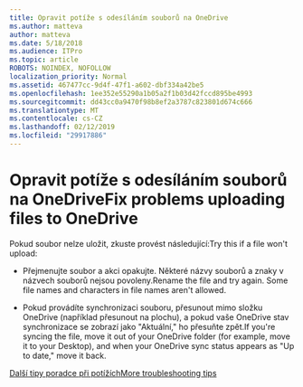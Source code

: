 ```yaml
---
title: Opravit potíže s odesíláním souborů na OneDrive
ms.author: matteva
author: matteva
ms.date: 5/18/2018
ms.audience: ITPro
ms.topic: article
ROBOTS: NOINDEX, NOFOLLOW
localization_priority: Normal
ms.assetid: 467477cc-9d4f-47f1-a602-dbf334a42be5
ms.openlocfilehash: 1ee352e55290a1b05a2f1b03d42fccd895be4993
ms.sourcegitcommit: dd43cc0a9470f98b8ef2a3787c823801d674c666
ms.translationtype: MT
ms.contentlocale: cs-CZ
ms.lasthandoff: 02/12/2019
ms.locfileid: "29917886"
---
```

# <a name="fix-problems-uploading-files-to-onedrive"></a><span data-ttu-id="15eed-102">Opravit potíže s odesíláním souborů na OneDrive</span><span class="sxs-lookup"><span data-stu-id="15eed-102">Fix problems uploading files to OneDrive</span></span>

<span data-ttu-id="15eed-103">Pokud soubor nelze uložit, zkuste provést následující:</span><span class="sxs-lookup"><span data-stu-id="15eed-103">Try this if a file won't upload:</span></span>
  
- <span data-ttu-id="15eed-p101">Přejmenujte soubor a akci opakujte. Některé názvy souborů a znaky v názvech souborů nejsou povoleny.</span><span class="sxs-lookup"><span data-stu-id="15eed-p101">Rename the file and try again. Some file names and characters in file names aren't allowed.</span></span> 
    
- <span data-ttu-id="15eed-106">Pokud provádíte synchronizaci souboru, přesunout mimo složku OneDrive (například přesunout na plochu), a pokud vaše OneDrive stav synchronizace se zobrazí jako "Aktuální," ho přesuňte zpět.</span><span class="sxs-lookup"><span data-stu-id="15eed-106">If you're syncing the file, move it out of your OneDrive folder (for example, move it to your Desktop), and when your OneDrive sync status appears as "Up to date," move it back.</span></span> 
    
[<span data-ttu-id="15eed-107">Další tipy poradce při potížích</span><span class="sxs-lookup"><span data-stu-id="15eed-107">More troubleshooting tips</span></span>](https://go.microsoft.com/fwlink/?linkid=873155)
  

